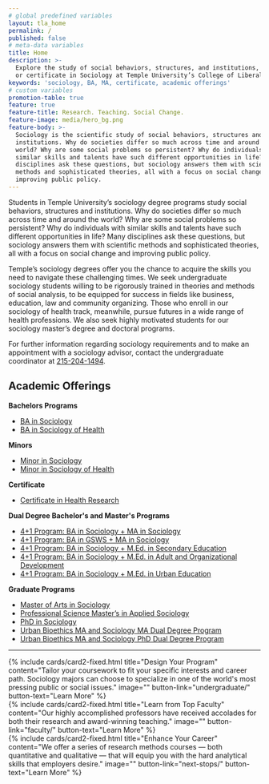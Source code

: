 ```yaml
---
# global predefined variables
layout: tla_home
permalink: /
published: false
# meta-data variables
title: Home
description: >-
  Explore the study of social behaviors, structures, and institutions, by earning a BA, MA,
  or certificate in Sociology at Temple University’s College of Liberal Arts.
keywords: 'sociology, BA, MA, certificate, academic offerings'
# custom variables
promotion-table: true
feature: true
feature-title: Research. Teaching. Social Change.
feature-image: media/hero_bg.png
feature-body: >-
  Sociology is the scientific study of social behaviors, structures and
  institutions. Why do societies differ so much across time and around the
  world? Why are some social problems so persistent? Why do individuals with
  similar skills and talents have such different opportunities in life? Many
  disciplines ask these questions, but sociology answers them with scientific
  methods and sophisticated theories, all with a focus on social change and
  improving public policy.
---
```

Students in Temple University’s sociology degree programs study social behaviors, structures and institutions. Why do societies differ so much across time and around the world? Why are some social problems so persistent? Why do individuals with similar skills and talents have such different opportunities in life? Many disciplines ask these questions, but sociology answers them with scientific methods and sophisticated theories, all with a focus on social change and improving public policy.

Temple’s sociology degrees offer you the chance to acquire the skills you need to navigate these challenging times. We seek undergraduate sociology students willing to be rigorously trained in theories and methods of social analysis, to be equipped for success in fields like business, education, law and community organizing. Those who enroll in our sociology of health track, meanwhile, pursue futures in a wide range of health professions. We also seek highly motivated students for our sociology master’s degree and doctoral programs.

For further information regarding sociology requirements and to make an appointment with a sociology advisor, contact the undergraduate coordinator at [215-204-1494](tel:2152041494).

## Academic Offerings

**Bachelors Programs**<br/>
- [BA in Sociology](https://www.temple.edu/academics/degree-programs/sociology-major-la-soc-ba)
- [BA in Sociology of Health](https://www.temple.edu/academics/degree-programs/sociology-major-la-soc-ba)

**Minors**<br/>
- [Minor in Sociology](http://bulletin.temple.edu/undergraduate/liberal-arts/sociology/minor-sociology/)
- [Minor in Sociology of Health](http://bulletin.temple.edu/undergraduate/liberal-arts/sociology/minor-sociology-health/)

**Certificate**<br/>
- [Certificate in Health Research](https://www.temple.edu/academics/degree-programs/health-research-certificate-undergraduate-la-hlre-cert)

**Dual Degree Bachelor's and Master's Programs**<br/>
- [4+1 Program: BA in Sociology + MA in Sociology](https://liberalarts.temple.edu/ba-sociology-ma-sociology)
- [4+1 Program: BA in GSWS + MA in Sociology](https://liberalarts.temple.edu/ba-gender-sexuality-and-womens-studies-ma-sociology)
- [4+1 Program: BA in Sociology + M.Ed. in Secondary Education ](https://education.temple.edu/node/49646)
- [4+1 Program: BA in Sociology + M.Ed. in Adult and Organizational Development](https://education.temple.edu/node/49941)
- [4+1 Program: BA in Sociology + M.Ed. in Urban Education](http://education.temple.edu/urbaned/accelerated-program-dual-degree-41-sociology-ba-and-urban-education-med)

**Graduate Programs**
- [Master of Arts in Sociology](https://www.temple.edu/academics/degree-programs/sociology-ma-la-soc-ma)
- [Professional Science Master’s in Applied Sociology ](https://www.temple.edu/academics/degree-programs/applied-sociology-psm-la-asoc-psm)
- [PhD in Sociology](https://www.temple.edu/academics/degree-programs/sociology-phd-la-soc-phd)
- [Urban Bioethics MA and Sociology MA Dual Degree Program](https://sites.temple.edu/maubmasoc/)
- [Urban Bioethics MA and Sociology PhD Dual Degree Program](https://sites.temple.edu/maubphdsoc/)

___

<div class="row row-wide">
  <div class="col m12 l4">{% include cards/card2-fixed.html
    title="Design Your Program"
    content="Tailor your coursework to fit your specific interests and career path. Sociology majors can choose to specialize in one of the world's most pressing public or social issues."
    image=""
    button-link="undergraduate/"
    button-text="Learn More" %}
  </div>
  <div class="row row-wide">
    <div class="col m12 l4">{% include cards/card2-fixed.html
      title="Learn from Top Faculty"
      content="Our highly accomplished professors have received accolades for both their research and award-winning teaching."
      image=""
      button-link="faculty/"
      button-text="Learn More" %}
    </div>
    <div class="row row-wide">
      <div class="col m12 l4">{% include cards/card2-fixed.html
        title="Enhance Your Career"
        content="We offer a series of research methods courses — both quantitative and qualitative — that will equip you with the hard analytical skills that employers desire."
        image=""
        button-link="next-stops/"
        button-text="Learn More" %}
      </div>
</div>
